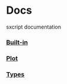 # Docs
sxcript documentation
### [Built-in](https://github.com/sentax-trader/docs/blob/main/Built-in.MD)
### [Plot](https://github.com/sentax-trader/docs/blob/main/plot.MD)
### [Types](https://github.com/sentax-trader/docs/blob/main/types.MD)
